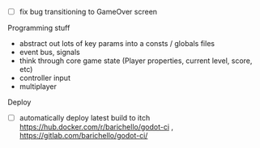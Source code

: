 - [ ] fix bug transitioning to GameOver screen


Programming stuff

- abstract out lots of key params into a consts / globals files
- event bus, signals
- think through core game state (Player properties, current level, score, etc)
- controller input
- multiplayer

Deploy

- [ ] automatically deploy latest build to itch  https://hub.docker.com/r/barichello/godot-ci , https://gitlab.com/barichello/godot-ci/

